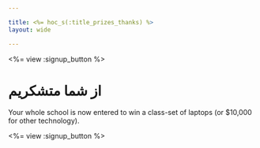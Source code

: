 ```yaml
---

title: <%= hoc_s(:title_prizes_thanks) %>
layout: wide

---
```


<%= view :signup_button %>

# از شما متشكريم

Your whole school is now entered to win a class-set of laptops (or $10,000 for other technology).

<%= view :signup_button %>